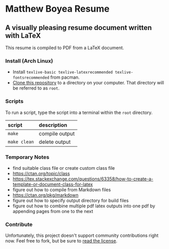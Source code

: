 Matthew Boyea Resume
===
A visually pleasing resume document written with LaTeX
---
This resume is compiled to PDF from a LaTeX document.

### Install (Arch Linux)
* Install `texlive-basic texlive-latexrecommended texlive-fontsrecommended` from pacman.
* [Clone this repository](https://docs.github.com/en/repositories/creating-and-managing-repositories/cloning-a-repository#cloning-a-repository) to a directory on your computer. That directory will be referred to as `root`.

### Scripts
To run a script, type the script into a terminal within the `root` directory.

| script | description |
|:------ |:----------- |
| `make` | compile output |
| `make clean` | delete output |

### Temporary Notes
* find suitable class file or create custom class file
* https://ctan.org/topic/class
* https://tex.stackexchange.com/questions/63358/how-to-create-a-template-or-document-class-for-latex
* figure out how to compile from Markdown files
* https://ctan.org/pkg/markdown
* figure out how to specify output directory for build files
* figure out how to combine multiple pdf latex outputs into one pdf by appending pages from one to the next
### Contribute
Unfortunately, this project doesn't support community contributions right now. Feel free to fork, but be sure to [read the license](./LICENSE.md).

